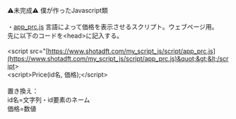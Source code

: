 ⚠未完成⚠
僕が作ったJavascript類<br /><br />
・[app_prc.js](https://www.shotadft.com/my_script_js/script/app_prc.js)
言語によって価格を表示させるスクリプト。ウェブページ用。<br />
先に以下のコードを&lt;head&gt;に記入する。
<br /><br />
&lt;script src=&quot;[https://www.shotadft.com/my_script_js/script/app_prc.js](https://www.shotadft.com/my_script_js/script/app_prc.js)&quot;&gt;&lt;/script&gt;
<br />
&lt;script&gt;Price(id名, 価格);&lt;/script&gt;
<br /><br />
置き換え：<br />
id名=文字列・id要素のネーム<br />
価格=数値
